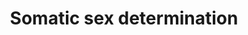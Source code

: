 ---
annotations:
- type: Pathway Ontology
  value: signaling pathway
- type: Disease Ontology
  value: disorder of sexual development
authors:
- JenG
- Fehrhart
- Eweitz
communities:
- RareDiseases
description: This pathway describes the sex determination in a fetus.  For the male
  development the SRY gene plays an important role, leading to the SOX9 expression
  which will then stimulate AMH expression and testis development. In adults DMRT1
  and SOX9 inhibit the FOXL2 gene, maintaining the male sex determination.  For the
  female development the WNT4 and RSPO1 signaling pathways lead to beta-catenin accumulation
  which inhibits SOX9 and the development of ovaries. In adults, Foxl2 repress Sox9
  expression to maintain ovarian identity.
last-edited: 2021-05-07
organisms:
- Homo sapiens
redirect_from:
- /index.php/Pathway:WP4814
- /instance/WP4814
schema-jsonld:
- '@context': https://schema.org/
  '@id': https://wikipathways.github.io/pathways/WP4814.html
  '@type': Dataset
  creator:
    '@type': Organization
    name: WikiPathways
  description: This pathway describes the sex determination in a fetus.  For the male
    development the SRY gene plays an important role, leading to the SOX9 expression
    which will then stimulate AMH expression and testis development. In adults DMRT1
    and SOX9 inhibit the FOXL2 gene, maintaining the male sex determination.  For
    the female development the WNT4 and RSPO1 signaling pathways lead to beta-catenin
    accumulation which inhibits SOX9 and the development of ovaries. In adults, Foxl2
    repress Sox9 expression to maintain ovarian identity.
  keywords:
  - SOX9
  - SOX8
  - SRY
  - AMH
  - NR5A1
  - PTGDS
  - WNT4
  - FGF9
  - RSPO1
  - DHH
  - WT1
  - beta catenin
  - FOXL2
  - DMRT1
  - GATA4
  license: CC0
  name: Somatic sex determination
seo: CreativeWork
title: Somatic sex determination
wpid: WP4814
---